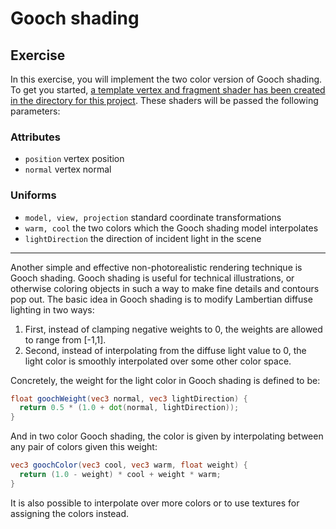 # Gooch shading

## Exercise

In this exercise, you will implement the two color version of Gooch shading. To get you started, <a href="/open/23-npr-2" target="_blank">a template vertex and fragment shader has been created in the directory for this project</a>.  These shaders will be passed the following parameters:

### Attributes

* `position` vertex position
* `normal` vertex normal

### Uniforms

* `model, view, projection` standard coordinate transformations
* `warm, cool` the two colors which the Gooch shading model interpolates
* `lightDirection` the direction of incident light in the scene

***

Another simple and effective non-photorealistic rendering technique is Gooch shading.  Gooch shading is useful for technical illustrations, or otherwise coloring objects in such a way to make fine details and contours pop out.  The basic idea in Gooch shading is to modify Lambertian diffuse lighting in two ways:

1.  First, instead of clamping negative weights to 0, the weights are allowed to range from [-1,1].
2.  Second, instead of interpolating from the diffuse light value to 0, the light color is smoothly interpolated over some other color space.

Concretely, the weight for the light color in Gooch shading is defined to be:

```glsl
float goochWeight(vec3 normal, vec3 lightDirection) {
  return 0.5 * (1.0 + dot(normal, lightDirection));
}
```

And in two color Gooch shading, the color is given by interpolating between any pair of colors given this weight:

```glsl
vec3 goochColor(vec3 cool, vec3 warm, float weight) {
  return (1.0 - weight) * cool + weight * warm;
}
```

It is also possible to interpolate over more colors or to use textures for assigning the colors instead.
